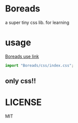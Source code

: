 # Boreads

a super tiny css lib. for learning

# usage

[Boreads use link](https://zwkang.github.io/Boreads)

```js
import "Boreads/css/index.css";
```

## only css!!

# LICENSE

MIT
